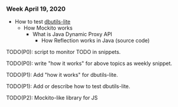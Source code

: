 ### Week April 19, 2020

- How to test [dbutils-lite](https://github.com/Deer-Apple/dbutils-lite)
    - How Mockito works
        - What is Java Dynamic Proxy API
            - How Reflection works in Java (source code)


TODO(P0): script to monitor TODO in snippets.

TODO(P0): write "how it works" for above topics as weekly snippet.

TODO(P1): Add "how it works" for dbutils-lite.

TODO(P1): Add or describe how to test dbutils-lite.

TODO(P2): Mockito-like library for JS
